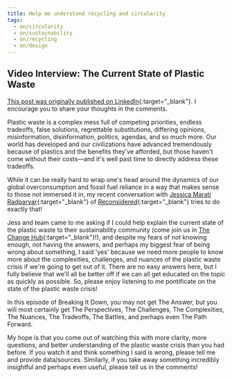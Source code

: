 ```yaml
---
title: Help me understand recycling and circularity
tags:
  - on/circularity
  - on/sustainability
  - on/recycling
  - on/design
---
```

## Video Interview: The Current State of Plastic Waste

[This post was originally published on LinkedIn](https://www.linkedin.com/feed/update/urn:li:activity:7221539756449415172/){:target="_blank"}. I encourage you to share your thoughts in the comments.

Plastic waste is a complex mess full of competing priorities, endless tradeoffs, false solutions, regrettable substitutions, differing opinions, misinformation, disinformation, politics, agendas, and so much more. Our world has developed and our civilizations have advanced tremendously because of plastics and the benefits they've afforded, but those haven't come without their costs—and it's well past time to directly address these tradeoffs.  
  
While it can be really hard to wrap one's head around the dynamics of our global overconsumption and fossil fuel reliance in a way that makes sense to those not immersed it in, my recent conversation with [Jessica Marati Radparvar](https://www.linkedin.com/in/jessicamradparvar/){:target="_blank"} of [Reconsidered](https://www.reconsidered.co){:target="_blank"} tries to do exactly that!  
  
Jess and team came to me asking if I could help explain the current state of the plastic waste to their sustainability community (come join us in [The Change Hub](https://changehub.co){:target="_blank"}!), and despite my fears of not knowing enough, not having the answers, and perhaps my biggest fear of being wrong about something, I said 'yes' because we need more people to know more about the complexities, challenges, and nuances of the plastic waste crisis if we're going to get out of it. There are no easy answers here, but I fully believe that we'll all be better off if we can all get educated on the topic as quickly as possible. So, please enjoy listening to me pontificate on the state of the plastic waste crisis!  
  
In this episode of Breaking It Down, you may not get The Answer, but you will most certainly get The Perspectives, The Challenges, The Complexities, The Nuances, The Tradeoffs, The Battles, and perhaps even The Path Forward.  
  
My hope is that you come out of watching this with more clarity, more questions, and better understanding of the plastic waste crisis than you had before. If you watch it and think something I said is wrong, please tell me and provide data/sources. Similarly, if you take away something incredibly insightful and perhaps even useful, please tell us in the comments!